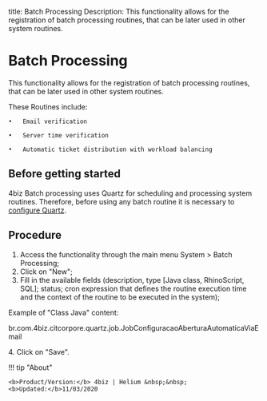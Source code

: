 title: Batch Processing
Description: This functionality allows for the registration of batch processing routines, that can be later used in other system routines.

# Batch Processing

This functionality allows for the registration of batch processing routines, that can be later used in other system routines.

These Routines include:

    •	Email verification

    •	Server time verification

    •	Automatic ticket distribution with workload balancing

   
## Before getting started

4biz Batch processing uses Quartz for scheduling and processing system routines. Therefore, before using any batch routine it is necessary to  [configure Quartz][3].   

## Procedure

1.	Access the functionality through the main menu System > Batch Processing;
2.	Click on "New";
3.	Fill in the available fields (description, type [Java class, RhinoScript, SQL]; status; cron expression that defines the routine execution time and the context of the routine to be executed in the system);

Example of "Class Java" content:

br.com.4biz.citcorpore.quartz.job.JobConfiguracaoAberturaAutomaticaViaEmail

4\.	Click on "Save".



!!! tip "About"

    <b>Product/Version:</b> 4biz | Helium &nbsp;&nbsp;
    <b>Updated:</b>11/03/2020



[1]:/en-us/4biz-helium/platform-administration/configuring-automatic-actions/images/verify-email.txt
[2]:/en-us/4biz-helium/platform-administration/configuring-automatic-actions/images/server-time.txt
[3]:/en-us/4biz-helium/get-started/installation-and-upgrade/perform-installation.html#configuracao-do-quartz
